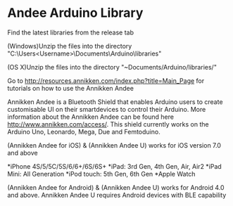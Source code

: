 # Andee Arduino Library

Find the latest libraries from the release tab

(Windows)Unzip the files into the directory "C:\Users\<Username>\Documents\Arduino\libraries"

(OS X)Unzip the files into the directory "~Documents/Arduino/libraries/"

Go to http://resources.annikken.com/index.php?title=Main_Page for tutorials on how to use the Annikken Andee


Annikken Andee is a Bluetooth Shield that enables Arduino users to create customisable UI on their smartdevices to control their Arduino. More information about the Annikken Andee can be found here http://www.annikken.com/access/.
This shield currently works on the Arduino Uno, Leonardo, Mega, Due and Femtoduino.

(Annikken Andee for iOS) & (Annikken Andee U) works for iOS version 7.0 and above

*iPhone 4S/5/5C/5S/6/6+/6S/6S+
*iPad: 3rd Gen, 4th Gen, Air, Air2
*iPad Mini: All Generation
*iPod touch: 5th Gen, 6th Gen
*Apple Watch
  
(Annikken Andee for Android) & (Annikken Andee U) works for Android 4.0 and above. Annikken Andee U requires Android devices with BLE capability